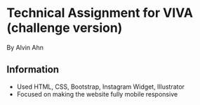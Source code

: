 # Technical Assignment for VIVA (challenge version)

By Alvin Ahn

## Information

- Used HTML, CSS, Bootstrap, Instagram Widget, Illustrator
- Focused on making the website fully mobile responsive
